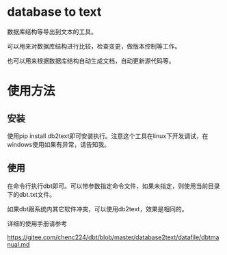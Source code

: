 # database to text

数据库结构等导出到文本的工具。

可以用来对数据库结构进行比较，检查变更，做版本控制等工作。

也可以用来根据数据库结构自动生成文档，自动更新源代码等。

# 使用方法

## 安装

使用pip install db2text即可安装执行。注意这个工具在linux下开发调试，在windows使用如果有异常，请告知我。

## 使用

在命令行执行dbt即可。可以带参数指定命令文件，如果未指定，则使用当前目录下的dbt.txt文件。

如果dbt跟系统内其它软件冲突，可以使用db2text，效果是相同的。

详细的使用手册请参考

https://gitee.com/chenc224/dbt/blob/master/database2text/datafile/dbtmanual.md
